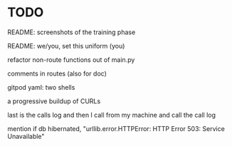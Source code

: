 # TODO

README: screenshots of the training phase

README: we/you, set this uniform (you)

refactor non-route functions out of main.py

comments in routes (also for doc)

gitpod yaml: two shells

a progressive buildup of CURLs

last is the calls log and then I call from my machine and call the call log

mention if db hibernated, "urllib.error.HTTPError: HTTP Error 503: Service Unavailable"